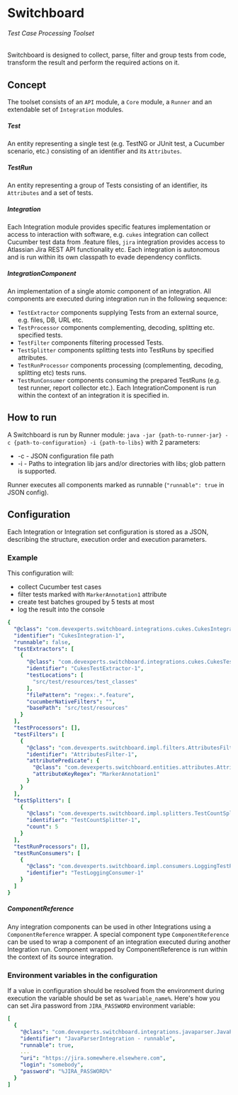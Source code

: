 # Switchboard

###### Test Case Processing Toolset
Switchboard is designed to collect, parse, filter and group tests from code,
transform the result and perform the required actions on it.

## Concept
The toolset consists of an `API` module, a `Core` module, a `Runner` and an extendable set of `Integration` modules.

##### Test
An entity representing a single test (e.g. TestNG or JUnit test, a Cucumber scenario, etc.) consisting of an identifier and its `Attributes`.

##### TestRun
An entity representing a group of Tests consisting of an identifier, its `Attributes` and a set of tests.

##### Integration
Each Integration module provides specific features implementation or access to interaction with software,
e.g. `cukes` integration can collect Cucumber test data from .feature files, `jira` integration provides access
to Atlassian Jira REST API functionality etc.
Each integration is autonomous and is run within its own classpath to evade dependency conflicts.

##### IntegrationComponent
An implementation of a single atomic component of an integration.
All components are executed during integration run in the following sequence:
- `TestExtractor` components supplying Tests from an external source, e.g. files, DB, URL etc.
- `TestProcessor` components complementing, decoding, splitting etc. specified tests.
- `TestFilter` components filtering processed Tests.
- `TestSplitter` components splitting tests into TestRuns by specified attributes.
- `TestRunProcessor` components processing (complementing, decoding, splitting etc) tests runs.
- `TestRunConsumer` components consuming the prepared TestRuns (e.g. test runner, report collector etc.).
  Each IntegrationComponent is run within the context of an integration it is specified in.

## How to run
A Switchboard is run by Runner module:
```java -jar {path-to-runner-jar} -c {path-to-configuration} -i {path-to-libs}```
with 2 parameters:
- -c - JSON configuration file path
- -i - Paths to integration lib jars and/or directories with libs; glob pattern is supported.

Runner executes all components marked as runnable (`"runnable": true` in JSON  config).

## Configuration
Each Integration or Integration set configuration is stored as a JSON, describing the structure,
execution order and execution parameters.

### Example
This configuration will:
- collect Cucumber test cases
- filter tests marked with `MarkerAnnotation1` attribute
- create test batches grouped by 5 tests at most
- log the result into the console

```yaml
{
  "@class": "com.devexperts.switchboard.integrations.cukes.CukesIntegration",
  "identifier": "CukesIntegration-1",
  "runnable": false,
  "testExtractors": [
    {
      "@class": "com.devexperts.switchboard.integrations.cukes.CukesTestExtractor",
      "identifier": "CukesTestExtractor-1",
      "testLocations": [
        "src/test/resources/test_classes"
      ],
      "filePattern": "regex:.*.feature",
      "cucumberNativeFilters": "",
      "basePath": "src/test/resources"
    }
  ],
  "testProcessors": [],
  "testFilters": [
    {
      "@class": "com.devexperts.switchboard.impl.filters.AttributesFilter",
      "identifier": "AttributesFilter-1",
      "attributePredicate": {
        "@class": "com.devexperts.switchboard.entities.attributes.AttributeIsPresent",
        "attributeKeyRegex": "MarkerAnnotation1"
      }
    }
  ],
  "testSplitters": [
    {
      "@class": "com.devexperts.switchboard.impl.splitters.TestCountSplitter",
      "identifier": "TestCountSplitter-1",
      "count": 5
    }
  ],
  "testRunProcessors": [],
  "testRunConsumers": [
    {
      "@class": "com.devexperts.switchboard.impl.consumers.LoggingTestRunConsumer",
      "identifier": "TestLoggingConsumer-1"
    }
  ]
}
```

##### ComponentReference
Any integration components can be used in other Integrations using a `ComponentReference` wrapper.
A special component type `ComponentReference` can be used to wrap a component of an integration
executed during another Integration run. Component wrapped by ComponentReference is run within the context of its source integration.

### Environment variables in the configuration
If a value in configuration should be resolved from the environment during execution the variable should be set as `%variable_name%`.
Here's how you can set Jira password from `JIRA_PASSWORD` environment variable:
```yaml
[
  {
    "@class": "com.devexperts.switchboard.integrations.javaparser.JavaParserIntegration",
    "identifier": "JavaParserIntegration - runnable",
    "runnable": true,
    ...
    "uri": "https://jira.somewhere.elsewhere.com",
    "login": "somebody",
    "password": "%JIRA_PASSWORD%"
  }
]
```
